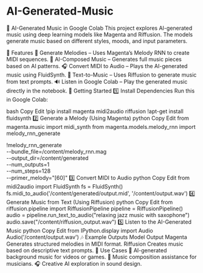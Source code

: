 # AI-Generated-Music
🎵 AI-Generated Music in Google Colab
This project explores AI-generated music using deep learning models like Magenta and Riffusion. The models generate music based on different styles, moods, and input parameters.

📌 Features
🎼 Generate Melodies – Uses Magenta’s Melody RNN to create MIDI sequences.
🎵 AI-Composed Music – Generates full music pieces based on AI patterns.
🎧 Convert MIDI to Audio – Plays the AI-generated music using FluidSynth.
📝 Text-to-Music – Uses Riffusion to generate music from text prompts.
🔊 Listen in Google Colab – Play the generated music directly in the notebook.
🚀 Getting Started
1️⃣ Install Dependencies
Run this in Google Colab:

bash
Copy
Edit
!pip install magenta midi2audio riffusion
!apt-get install fluidsynth
2️⃣ Generate a Melody (Using Magenta)
python
Copy
Edit
from magenta.music import midi_synth
from magenta.models.melody_rnn import melody_rnn_generate

!melody_rnn_generate \
  --bundle_file=/content/melody_rnn.mag \
  --output_dir=/content/generated \
  --num_outputs=1 \
  --num_steps=128 \
  --primer_melody="[60]"
3️⃣ Convert MIDI to Audio
python
Copy
Edit
from midi2audio import FluidSynth
fs = FluidSynth()
fs.midi_to_audio('/content/generated/output.mid', '/content/output.wav')
4️⃣ Generate Music from Text (Using Riffusion)
python
Copy
Edit
from riffusion.pipeline import RiffusionPipeline
pipeline = RiffusionPipeline()
audio = pipeline.run_text_to_audio("relaxing jazz music with saxophone")
audio.save("/content/riffusion_output.wav")
5️⃣ Listen to the AI-Generated Music
python
Copy
Edit
from IPython.display import Audio
Audio('/content/output.wav')
🎶 Example Outputs
Model	Output
Magenta	Generates structured melodies in MIDI format.
Riffusion	Creates music based on descriptive text prompts.
📌 Use Cases
🎼 AI-generated background music for videos or games.
🎹 Music composition assistance for musicians.
🎧 Creative AI exploration in sound design.

